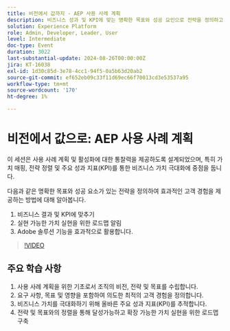 ```yaml
---
title: 비전에서 값까지 - AEP 사용 사례 계획
description: 비즈니스 성과 및 KPI에 맞는 명확한 목표와 성공 요인으로 전략을 정의하고, 실현 가능한 가치 실현을 위한 로드맵을 알리고, Adobe 솔루션 기능을 효과적으로 활용하여 효과적인 고객 경험을 제공하는 방법에 대해 알아봅니다.
solution: Experience Platform
role: Admin, Developer, Leader, User
level: Intermediate
doc-type: Event
duration: 3022
last-substantial-update: 2024-08-26T00:00:00Z
jira: KT-16038
exl-id: 1d30c85d-3e78-4cc1-94f5-0a5b63d20ab2
source-git-commit: ef652eb09c33f11d69ec66f70013cd3e53537a95
workflow-type: tm+mt
source-wordcount: '170'
ht-degree: 1%

---
```


# 비전에서 값으로: AEP 사용 사례 계획

이 세션은 사용 사례 계획 및 활성화에 대한 통찰력을 제공하도록 설계되었으며, 특히 가치 매핑, 전략 정렬 및 주요 성과 지표(KPI)를 통한 비즈니스 가치 극대화에 중점을 둡니다.

다음과 같은 명확한 목표와 성공 요소가 있는 전략을 정의하여 효과적인 고객 경험을 제공하는 방법에 대해 알아봅니다.

1. 비즈니스 결과 및 KPI에 맞추기
1. 실현 가능한 가치 실현을 위한 로드맵 알림
1. Adobe 솔루션 기능을 효과적으로 활용합니다.

>[!VIDEO](https://video.tv.adobe.com/v/3433025/?learn=on)

## 주요 학습 사항

1. 사용 사례 계획을 위한 기초로서 조직의 비전, 전략 및 목표를 수립합니다.
1. 요구 사항, 목표 및 영향을 포함하여 의도한 최적의 고객 경험을 정의합니다.
1. 비즈니스 가치를 극대화하기 위해 올바른 주요 성과 지표(KPI)를 추적합니다.
1. 전략 및 목표와의 정렬을 통해 달성가능하고 확장 가능한 가치 실현을 위한 로드맵 구축
